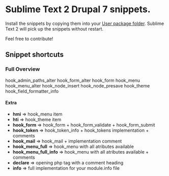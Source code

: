 # Sublime Text 2 Drupal 7 snippets. #

Install the snippets by copying them into your [User package folder](http://docs.sublimetext.info/en/latest/basic_concepts.html#the-user-package). Sublime Text 2 will pick up the snippets without restart.

Feel free to contribute!

## Snippet shortcuts ##

### Full Overview ###
hook_admin_paths_alter
hook_form_alter
hook_form
hook_menu
hook_menu_alter
hook_node_insert
hook_node_presave
hook_theme
hook_field_formatter_info

#### Extra ####

* **hmi** => hook_menu item
* **hti** => hook_theme item
* **hook_form** => hook_form + hook_form_validate + hook_form_submit
* **hook_token** => hook_token_info + hook_tokens implementation + comments
* **hook_mail** => hook_mail + implementation comment
* **hook_menu_full** => hook_menu with all atributes available
* **hook_menu_full_info** => hook_menu with all atributes available + comments
* **declare** => opening php tag with a comment heading
* **info** => full implementation for your module.info file

